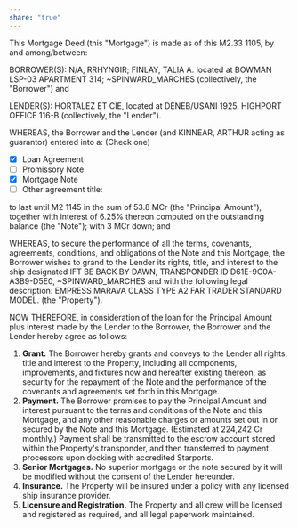 ```yaml
---
share: "true"
---
```

This Mortgage Deed (this "Mortgage") is made as of this M2.33 1105, by and among/between:  
  
BORROWER(S): N/A, RRHYNGIR; FINLAY, TALIA A. located at BOWMAN LSP-03 APARTMENT 314; ~SPINWARD_MARCHES (collectively, the "Borrower") and  
  
LENDER(S):  HORTALEZ ET CIE, located at DENEB/USANI 1925, HIGHPORT OFFICE 116-B (collectively, the "Lender").  
  
  
WHEREAS, the Borrower and the Lender (and KINNEAR, ARTHUR acting as guarantor) entered into a: (Check one)  
  
- [x] Loan Agreement  
- [ ] Promissory Note  
- [x] Mortgage Note  
- [ ] Other agreement title:  
  
to last until M2 1145 in the sum of 53.8 MCr (the "Principal Amount"), together with interest of 6.25% thereon computed on the outstanding balance (the "Note"); with 3 MCr down; and  
  
WHEREAS, to secure the performance of all the terms, covenants, agreements, conditions, and obligations of the Note and this Mortgage, the Borrower wishes to grand to the Lender its rights, title, and interest to the ship designated IFT BE BACK BY DAWN, TRANSPONDER ID D61E-9C0A-A3B9-D5E0, ~SPINWARD_MARCHES and with the following legal description: EMPRESS MARAVA CLASS TYPE A2 FAR TRADER STANDARD MODEL. (the "Property").  
  
NOW THEREFORE, in consideration of the loan for the Principal Amount plus interest made by the Lender to the Borrower, the Borrower and the Lender hereby agree as follows:  
  
1. **Grant.** The Borrower hereby grants and conveys to the Lender all rights, title and interest to the Property, including all components, improvements, and fixtures now and hereafter existing thereon, as security for the repayment of the Note and the performance of the covenants and agreements set forth in this Mortgage.  
2. **Payment.** The Borrower promises to pay the Principal Amount and interest pursuant to the terms and conditions of the Note and this Mortgage, and any other reasonable charges or amounts set out in or secured by the Note and this Mortgage. (Estimated at 224,242 Cr monthly.) Payment shall be transmitted to the escrow account stored within the Property's transponder, and then transferred to payment processors upon docking with accredited Starports.  
3. **Senior Mortgages.** No superior mortgage or the note secured by it will be modified without the consent of the Lender hereunder.  
4. **Insurance.** The Property will be insured under a policy with any licensed ship insurance provider.  
5. **Licensure and Registration.** The Property and all crew will be licensed and registered as required, and all legal paperwork maintained.